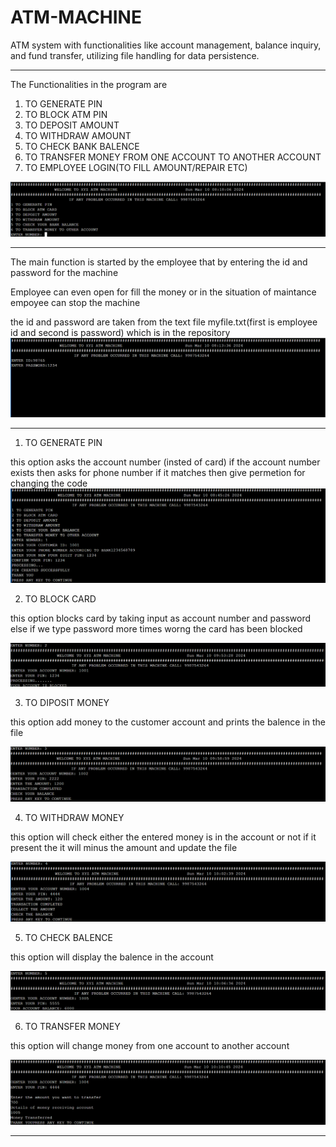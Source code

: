 # ATM-MACHINE
ATM system with functionalities like account management, balance inquiry, and fund transfer, utilizing file handling for data persistence.

<hr>

The Functionalities in the program are 
1) TO GENERATE PIN
2) TO BLOCK ATM PIN
3) TO DEPOSIT AMOUNT
4) TO WITHDRAW AMOUNT
5) TO CHECK BANK BALENCE
6) TO TRANSFER MONEY FROM ONE ACCOUNT TO ANOTHER ACCOUNT 
7) TO EMPLOYEE LOGIN(TO FILL AMOUNT/REPAIR ETC)
<img src="./images/img2.png">
<hr>

The main function is started by the employee that by entering the id and password for the machine 

Employee can even open for fill the money or in the situation of maintance empoyee can stop the machine 

the id and password are taken from the text file myfile.txt(first is employee id and second is password) which is in the repository
<img src="./images/img1.png">

<hr>

1) TO GENERATE PIN

this option asks the account number (insted of card) if the account number exists then asks for phone number if it matches then give permetion for changing the code
<img src="./images/img3.png">

2) TO BLOCK CARD

this option blocks card by taking input as account number and password else if we type password more times worng the card has been blocked

<img src="./images/img4.png">

3) TO DIPOSIT MONEY

this option add money to the customer account and prints the balence in the file 

<img src="./images/img5.png">

4) TO WITHDRAW MONEY

this option will check either the entered money is in the account or not if it present the it will minus the amount and update the file

<img src="./images/img6.png">

5) TO CHECK BALENCE

this option will display the balence in the account

<img src="./images/img7.png">

6) TO TRANSFER MONEY 

this option will change money from one account to another account

<img src="./images/img8.png">

<hr>

